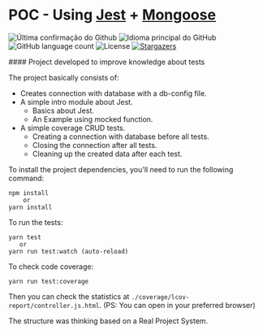 # POC - Using [Jest](https://jestjs.io/) + [Mongoose](https://mongoosejs.com/docs/guide.html)
<p align="left">
  <img alt = "Última confirmação do Github" src = "https://img.shields.io/github/last-commit/matheusalxds/jest-examples">
  <img alt = "Idioma principal do GitHub" src = "https://img.shields.io/github/languages/top/matheusalxds/jest-examples">
  <img alt="GitHub language count" src="https://img.shields.io/github/languages/count/matheusalxds/jest-examples?color=%2304D361">
  <img alt="License" src="https://img.shields.io/badge/license-MIT-%2304D361">

  <a href="https://github.com/matheusalxds/jest-examples/stargazers">
    <img alt="Stargazers" src="https://img.shields.io/github/stars/matheusalxds/jest-examples?style=social">
  </a>
</p>
#### Project developed to improve knowledge about tests

The project basically consists of:
- Creates connection with database with a db-config file.
- A simple intro module about Jest.
    - Basics about Jest.
    - An Example using mocked function.
- A simple coverage CRUD tests.
    - Creating a connection with database before all tests.
    - Closing the connection after all tests.
    - Cleaning up the created data after each test.

To install the project dependencies, you'll need to run the following command:
```
npm install
    or
yarn install
```
    
To run the tests:
```
yarn test
   or
yarn run test:watch (auto-reload)
```
To check code coverage:
```
yarn run test:coverage
```
Then you can check the statistics at
`./coverage/lcov-report/controller.js.html`.
(PS: You can open in your preferred browser)

The structure was thinking based on a Real Project System.
